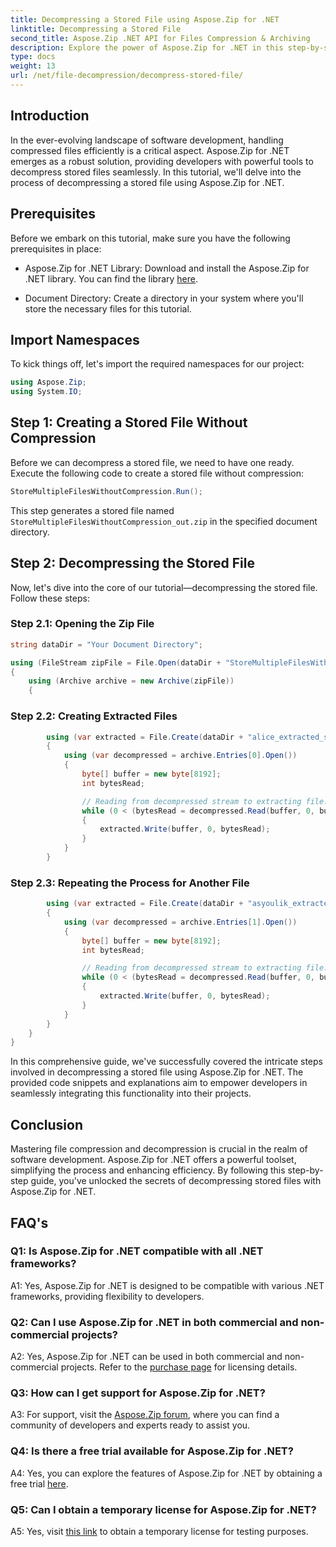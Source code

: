 ```yaml
---
title: Decompressing a Stored File using Aspose.Zip for .NET
linktitle: Decompressing a Stored File
second_title: Aspose.Zip .NET API for Files Compression & Archiving
description: Explore the power of Aspose.Zip for .NET in this step-by-step guide on decompressing stored files. Enhance your software development skills with a robust solution for efficient file handling.
type: docs
weight: 13
url: /net/file-decompression/decompress-stored-file/
---
```

## Introduction

In the ever-evolving landscape of software development, handling compressed files efficiently is a critical aspect. Aspose.Zip for .NET emerges as a robust solution, providing developers with powerful tools to decompress stored files seamlessly. In this tutorial, we'll delve into the process of decompressing a stored file using Aspose.Zip for .NET.

## Prerequisites

Before we embark on this tutorial, make sure you have the following prerequisites in place:

- Aspose.Zip for .NET Library: Download and install the Aspose.Zip for .NET library. You can find the library [here](https://releases.aspose.com/zip/net/).

- Document Directory: Create a directory in your system where you'll store the necessary files for this tutorial.

## Import Namespaces

To kick things off, let's import the required namespaces for our project:

```csharp
using Aspose.Zip;
using System.IO;
```

## Step 1: Creating a Stored File Without Compression

Before we can decompress a stored file, we need to have one ready. Execute the following code to create a stored file without compression:

```csharp
StoreMultipleFilesWithoutCompression.Run();
```

This step generates a stored file named `StoreMultipleFilesWithoutCompression_out.zip` in the specified document directory.

## Step 2: Decompressing the Stored File

Now, let's dive into the core of our tutorial—decompressing the stored file. Follow these steps:

### Step 2.1: Opening the Zip File

```csharp
string dataDir = "Your Document Directory";

using (FileStream zipFile = File.Open(dataDir + "StoreMultipleFilesWithoutCompression_out.zip", FileMode.Open))
{
    using (Archive archive = new Archive(zipFile))
    {
```

### Step 2.2: Creating Extracted Files

```csharp
        using (var extracted = File.Create(dataDir + "alice_extracted_store_out.txt"))
        {
            using (var decompressed = archive.Entries[0].Open())
            {
                byte[] buffer = new byte[8192];
                int bytesRead;

                // Reading from decompressed stream to extracting file.
                while (0 < (bytesRead = decompressed.Read(buffer, 0, buffer.Length)))
                {
                    extracted.Write(buffer, 0, bytesRead);
                }
            }
        }
```

### Step 2.3: Repeating the Process for Another File

```csharp
        using (var extracted = File.Create(dataDir + "asyoulik_extracted_store_out.txt"))
        {
            using (var decompressed = archive.Entries[1].Open())
            {
                byte[] buffer = new byte[8192];
                int bytesRead;

                // Reading from decompressed stream to extracting file.
                while (0 < (bytesRead = decompressed.Read(buffer, 0, buffer.Length)))
                {
                    extracted.Write(buffer, 0, bytesRead);
                }
            }
        }
    }
}
```

In this comprehensive guide, we've successfully covered the intricate steps involved in decompressing a stored file using Aspose.Zip for .NET. The provided code snippets and explanations aim to empower developers in seamlessly integrating this functionality into their projects.

## Conclusion

Mastering file compression and decompression is crucial in the realm of software development. Aspose.Zip for .NET offers a powerful toolset, simplifying the process and enhancing efficiency. By following this step-by-step guide, you've unlocked the secrets of decompressing stored files with Aspose.Zip for .NET.

## FAQ's

### Q1: Is Aspose.Zip for .NET compatible with all .NET frameworks?

A1: Yes, Aspose.Zip for .NET is designed to be compatible with various .NET frameworks, providing flexibility to developers.

### Q2: Can I use Aspose.Zip for .NET in both commercial and non-commercial projects?

A2: Yes, Aspose.Zip for .NET can be used in both commercial and non-commercial projects. Refer to the [purchase page](https://purchase.aspose.com/buy) for licensing details.

### Q3: How can I get support for Aspose.Zip for .NET?

A3: For support, visit the [Aspose.Zip forum](https://forum.aspose.com/c/zip/37), where you can find a community of developers and experts ready to assist you.

### Q4: Is there a free trial available for Aspose.Zip for .NET?

A4: Yes, you can explore the features of Aspose.Zip for .NET by obtaining a free trial [here](https://releases.aspose.com/).

### Q5: Can I obtain a temporary license for Aspose.Zip for .NET?

A5: Yes, visit [this link](https://purchase.aspose.com/temporary-license/) to obtain a temporary license for testing purposes.
